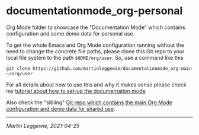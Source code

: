 

# documentationmode_org-personal

Org Mode folder to showcase the "Documentation Mode" which contains configuration and some demo data for personal use.

To get the whole Emacs and Org Mode configuration running without the need to change the concrete file paths, please clone this Git repo to your local file system to the path `$HOME/org/user`.
So, use a command like this

```
git clone https://github.com/martinleggewie/documentationmode_org-main ~/org/user
```

For all details about how to use this and why it makes sense please check my [tutorial about how to set-up the documentation mode](https://martinleggewie.github.io/documentationmode/how-to-configure.html)

Also check the "sibling" [Git repo which contains the main Org Mode configuration and demo data for shared use](https://github.com/martinleggewie/documentationmode_org-main).

----

_Martin Leggewie, 2021-04-25_
